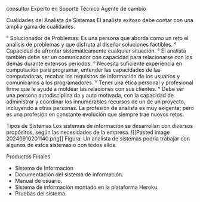 consultor 
Experto en Soporte Técnico 
Agente de cambio 

Cualidades del Analista de Sistemas
El analista exitoso debe contar con una amplia gama de cualidades.

° Solucionador de Problemas: Es una persona que aborda como un reto el análisis de problemas y que disfruta al diseñar soluciones factibles.
° Capacidad de afrontar sistemáticamente cualquier situación.
° El analista también debe ser un comunicador con capacidad para relacionarse con los demás durante extensos periodos.
° Necesita suficiente experiencia en computación para programar, entender las capacidades de las computadoras, recabar los requisitos de información de los usuarios y comunicarlos a los programadores.
° Tener una ética personal y profesional firme que le ayude a moldear las relaciones con sus clientes.
° Debe ser una persona autodisciplina da y auto motivada, con la capacidad de administrar y coordinar los innumerables recursos de un de un proyecto, incluyendo a otras personas.
La profesión de analista es muy exigente; pero es una profesión en constante evolución que siempre trae nuevos retos.

Tipos de Sistemas
Los sistemas de información se desarrollan con diversos propósitos, según las necesidades de la empresa. 
![[Pasted image 20240910201140.png]]
Figura: Un analista de sistemas podría trabajar con algunos de estos sistemas o con todos ellos. 

Productos Finales 
- Sistema de Información 
- Documentación del sistema de información.
- Manual de usuario.
- Sistema de información montado en la plataforma Heroku.
- Pruebas del sistema. 